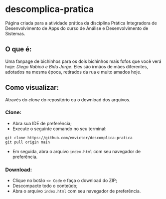 # descomplica-pratica
Página criada para a atividade prática da disciplina Prática Integradora de Desenvolvimento de Apps do curso de Análise e Desenvolvimento de Sistemas.

## O que é:
Uma fanpage de bichinhos para os dois bichinhos mais fofos que você verá hoje: <i>Diego Rabicó e Bidu Jorge</i>. Eles são irmãos de mães diferentes, adotados na mesma época, retirados da rua e muito amados hoje.

## Como visualizar:
Através do <i>clone</i> do repositório ou o download dos arquivos.

### Clone:
- Abra sua IDE de preferência;
- Execute o seguinte comando no seu terminal:
```
git clone https://github.com/emvictor/descomplica-pratica
git pull origin main
```
- Em seguida, abra o arquivo `index.html` com seu navegador de preferência.

### Download:

- Clique no botão `<> Code` e faça o download do ZIP;
- Descompacte todo o conteúdo;
- Abra o arquivo `index.html` com seu navegador de preferência.
